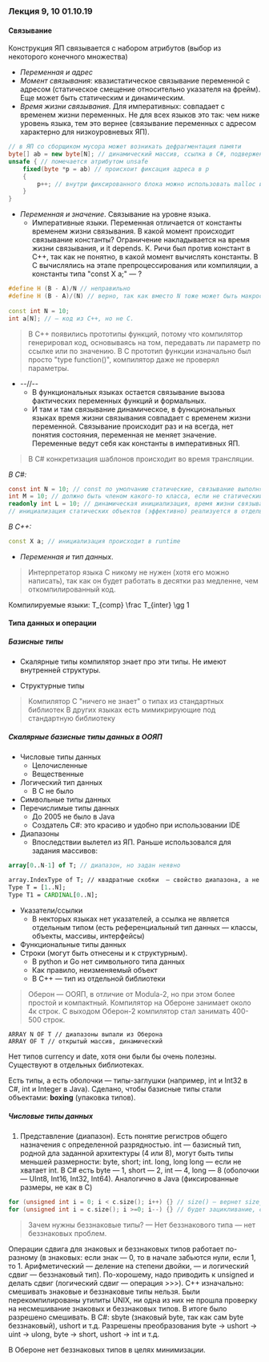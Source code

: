 ### Лекция 9, 10 01.10.19

#### Связывание

Конструкция ЯП связывается с набором атрибутов (выбор из некоторого конечного множества)

* *Переменная и адрес*
* *Момент связывания*: квазистатическое связывание переменной с адресом (статическое смещение относительно указателя на фрейм). Еще может быть статическим и динамическим.
* *Время жизни связывания*. Для императивных: совпадает с временем жизни переменных. Не для всех языков это так: чем ниже уровень языка, тем это вернее (связывание переменных с адресом характерно для низкоуровневых ЯП).

```C# 
// в ЯП со сборщиком мусора может возникать дефрагментация памяти
byte[] ab = new byte[N]; // динамический массив, ссылка в С#, подверженная сборщику мусора и менеджеру памяти
unsafe { // помечается атрибутом unsafe
	fixed(byte *p = ab) // происхоит фиксация адреса в р
	{
		p++; // внутри фиксированного блока можно использовать malloc и т.д., и таким образом можно делать по сути "вставки" из С или С++, убираем сборку мусора.
	}
} 
```

* *Переменная и значение*. Связывание на уровне языка.
     * Императивные языки. Переменная отличается от константы временем жизни связывания. В какой момент происходит связывание константы? Ограничение накладывается на время жизни связывания, и it depends. К. Ричи был против констант в С++, так как не понятно, в какой момент вычислять константы. В С вычислялись на этапе препроцессирования или компиляции, а константы типа "const X a;"  — ? 
     
```C++
#define H (B - A)/N // неправильно
#define H (B - A)/(N) // верно, так как вместо N тоже может быть макрос 
	
const int N = 10;
int a[N]; // — код из С++, но не С.
```

> В С++ появились прототипы функций, потому что компилятор генерировал код, основываясь на том, передавать ли параметр по ссылке или по значению. В С прототип функции изначально был просто "type function()", компилятор даже не проверял параметры.

* --//--<br />
    * В функциональных языках остается связывание вызова фактических переменных функций и формальных.
     * И там и там связывание динамическое, в функциональных языках время жизни связывания совпадает с временем жизни переменной. Связывание происходит раз и на всегда, нет понятия состояния, переменная не меняет значение. Переменные ведут себя как константы в императивных ЯП.

> В С# конкретизация шаблонов происходит во время трансляции.

*В C#:*
```C#
const int N = 10; // const по умолчанию статические, связывание выполняется статически
int M = 10; // должно быть членом какого-то класса, если не статический объект, то инициализация происходит во время выполнения, так как объекты появляются на этом этапе
readonly int L = 10; // динамическая инициализация, время жизни связывания совпадает с временем жизни переменной
// инициализация статических объектов (эффективно) реализуется в отдельном статическом потоке, запускаемые системой времени выполнения
```
*В C++:*
```C++
const X a; // инициализация происходит в runtime
```

* *Переменная и тип данных*. 
> Интерпретатор языка С никому не нужен (хотя его можно написать), так как он будет работать в десятки раз медленне, чем откомпилированный код.

Компилируемые языки: 
T_{comp} \frac T_{inter} \gg 1

#### Типа данных и операции

##### Базисные типы

* Скалярные типы
компилятор знает про эти типы. Не имеют внутренней структуры.
    
* Структурные типы

> Компилятор С "ничего не знает" о типах из стандартных библиотек
В других языках есть мимикрирующие под стандартную библиотеку

##### Скалярные базисные типы данных в ООЯП

* Числовые типы данных
     * Целочисленные
     * Вещественные
* Логический тип данных
     * В С не было
* Символьные типы данных
* Перечислимые типы данных
    * До 2005 не было в Java
    * Создатель С#: это красиво и удобно при использовании IDE
* Диапазоны
    * Впоследствии вылетел из ЯП. Раньше использовался для задания массивов:
```Pascal
array[0..N-1] of T; // диапазон, но задан неявно

```

```Modula-2
array.IndexType of T; // квадратные скобки  — свойство диапазона, а не массива, граница изменения индексов
Type T = [1..N];
Type T1 = CARDINAL[0..N];
```
* Указатели/ссылки
    * В некторых языках нет указателей, а ссылка не является отдельным типом (есть референциальный тип данных — классы, объекты, массивы, интерфейсы)
* Функциональные типы данных
* Строки (могут быть отнесены и к структурным).
    * В python и Go нет символьного типа данных
    * Как правило, неизменяемый объект
    * В С++ — тип из отдельной библиотеки
    
> Оберон  — ООЯП, в отличие от Modula-2, но при этом более простой и компактный. Компилятор на Обероне занимает около 4к строк. С выходом Оберон-2 компилятор стал занимать 400-500 строк.

```Оберон
ARRAY N OF T // диапазоны выпали из Оберона
ARRAY OF T // открытый массив, динамический
```

Нет типов currency и date, хотя они были бы очень полезны. Существуют в отдельных библиотеках.

Есть типы, а есть оболочки — типы-заглушки (например, int и Int32 в С#, int и Integer в Java). Сделано, чтобы базисные типы стали объектами: **boxing** (упаковка типов).

##### Числовые типы данных
1. Представление (диапазон).
    Есть понятие регистров общего назначения с определенной разрядностью. int — базисный тип, родной дла заданной архитектуры (4 или 8), могут быть типы меньшей размерности: byte, short; int. long, long long — если не хватает int. В C# есть byte — 1, short — 2, int — 4, long — 8 (оболочки — UInt8, Int16, Int32, Int64). Аналогично  в Java (фиксированные размеры, не как в С)
    
```C++
for (unsigned int i = 0; i < c.size(); i++) {} // size() — вернет size_t (unsigned int)
for (unsigned int i = c.size(); i >=0; i--) {} // будет зацикливание, смешение знаковых и беззнаковых операций
```

> Зачем нужны беззнаковые типы? 
> — Нет беззнакового типа — нет беззнаковых проблем.

Операции сдвига для знаковых и беззнаковых типов работает по-разному (в знаковых: если знак — 0, то в начале забьются нули, если 1, то 1. Арифметический — деление на степени двойки, —  и логический сдвиг — беззнаковый тип). По-хорошему, надо приводить к unsigned и делать сдвиг (логический сдвиг — операция >>>). С++ изначально: смешивать знаковые и беззнаковые типы нельзя. Были перекомпилированы утилиты UNIX, ни одна из них не прошла проверку на несмешивание знаковых и беззнаковых типов. В итоге было разрешено смешивать.
В C#: sbyte (знаковый byte, так как сам byte беззнаковый), ushort и т.д. Разрешены преобразования byte -> ushort -> uint -> ulong, byte -> short, ushort -> int и т.д.

В Обероне нет беззнаковых типов в целях минимизации.
